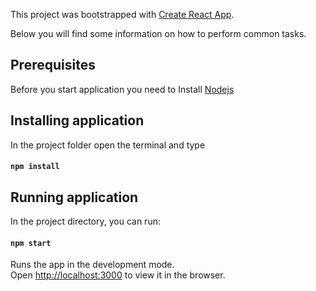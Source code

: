 This project was bootstrapped with [Create React App](https://github.com/facebookincubator/create-react-app).

Below you will find some information on how to perform common tasks.<br>

## Prerequisites

Before you start application you need to Install
[Nodejs](https://nodejs.org/en/download/)

## Installing application

In the project folder open the terminal and type 

#### `npm install`

## Running application

In the project directory, you can run:

#### `npm start`

Runs the app in the development mode.<br>
Open [http://localhost:3000](http://localhost:3000) to view it in the browser.
